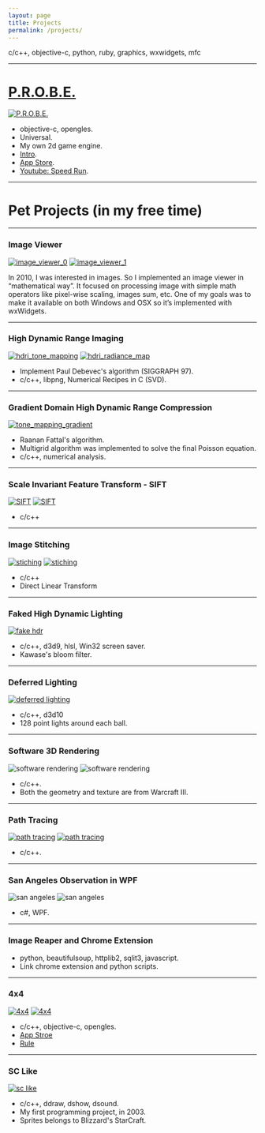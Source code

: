 ```yaml
---
layout: page
title: Projects
permalink: /projects/
---
```


c/c++, objective-c, python, ruby, graphics, wxwidgets, mfc

---

# [**P.R.O.B.E.**](http://periodicroamorbitbombeliminator.blogspot.tw)

[![P.R.O.B.E.](/assets/images/misc-007-probe-1-small.png)](/assets/images/misc-006-probe-1.png)

* objective-c, opengles.
* Universal.
* My own 2d game engine.
* [Intro](http://periodicroamorbitbombeliminator.blogspot.tw).
* [App Store](https://itunes.apple.com/us/app/p.r.o.b.e./id586838154?ls=1&mt=8).
* [Youtube: Speed Run](https://www.youtube.com/watch?v=Z2PPcCa4SPA).

---

# **Pet Projects (in my free time)**

---

### Image Viewer
[![image_viewer_0](/assets/images/misc-010-urds-image-viewer-0-small.jpg)](/assets/images/misc-008-urds-image-viewer-0.jpg)
[![image_viewer_1](/assets/images/misc-011-urds-image-viewer-1-small.jpg)](/assets/images/misc-009-urds-image-viewer-1.jpg)

In 2010, I was interested in images. So I implemented an image viewer in “mathematical way”. It focused on processing image with simple math operators like pixel-wise scaling, images sum, etc. One of my goals was to make it available on both Windows and OSX so it’s implemented with wxWidgets.

---

### High Dynamic Range Imaging
[![hdri_tone_mapping](/assets/images/misc-013-hdri-tone-mapping-log-domain-small.jpg)](/assets/images/misc-012-hdri-tone-mapping-log-domain.jpg)
[![hdri_radiance_map](/assets/images/misc-015-hdri-radiance-map-small.jpg)](/assets/images/misc-014-hdri-radiance-map.jpg)

* Implement Paul Debevec's algorithm (SIGGRAPH 97).
* c/c++, libpng, Numerical Recipes in C (SVD).

---

### Gradient Domain High Dynamic Range Compression
[![tone_mapping_gradient](/assets/images/misc-017-hdri-tone-mapping-gradient-domain-small.jpg)](/assets/images/misc-016-hdri-tone-mapping-gradient-domain.jpg)

* Raanan Fattal's algorithm.
* Multigrid algorithm was implemented to solve the final Poisson equation.
* c/c++, numerical analysis.

---

### Scale Invariant Feature Transform - SIFT
[![SIFT](/assets/images/misc-019-sift-1-small.jpg)](/assets/images/misc-018-sift-1.jpg)
[![SIFT](/assets/images/misc-021-sift-2-small.jpg)](/assets/images/misc-020-sift-2.jpg)

* c/c++

---

### Image Stitching
[![stiching](/assets/images/misc-023-stitching-1-small.jpg)](/assets/images/misc-022-stitching-1.jpg)
[![stiching](/assets/images/misc-025-stitching-2-small.jpg)](/assets/images/misc-024-stitching-2.jpg)

* c/c++
* Direct Linear Transform

---

### Faked High Dynamic Lighting
[![fake hdr](/assets/images/misc-027-fake-hdr-small.jpg)](/assets/images/misc-026-fake-hdr.jpg)

* c/c++, d3d9, hlsl, Win32 screen saver.
* Kawase's bloom filter.

---

### Deferred Lighting
[![deferred lighting](/assets/images/misc-029-deferred-lighting-small.jpg)](/assets/images/misc-028-deferred-lighting.jpg)

* c/c++, d3d10
* 128 point lights around each ball.

---

### Software 3D Rendering
![software rendering](/assets/images/misc-030-software-3d-rendering-1.jpg)
![software rendering](/assets/images/misc-031-software-3d-rendering-2.jpg)

* c/c++.
* Both the geometry and texture are from Warcraft III.

---

### Path Tracing
[![path tracing](/assets/images/misc-033-path-tracing-1-small.jpg)](/assets/images/misc-032-path-tracing-1.jpg)
[![path tracing](/assets/images/misc-035-path-tracing-2-small.jpg)](/assets/images/misc-034-path-tracing-2.jpg)

* c/c++.

---

### San Angeles Observation in WPF
![san angeles](/assets/images/misc-036-san-angeles-observation-wpf-1.jpg)
![san angeles](/assets/images/misc-037-san-angeles-observation-wpf-2.jpg)

* c#, WPF.

---

### Image Reaper and Chrome Extension

* python, beautifulsoup, httplib2, sqlit3, javascript.
* Link chrome extension and python scripts.

---

### 4x4
[![4x4](/assets/images/misc-039-4x4-1-small.jpg)](/assets/images/misc-038-4x4-1.jpg)
[![4x4](/assets/images/misc-041-4x4-2-small.jpg)](/assets/images/misc-040-4x4-2.jpg)

* c/c++, objective-c, opengles.
* [App Stroe](http://itunes.apple.com/us/app/4x4/id454949846?mt=8)
* [Rule](http://i4x4.blogspot.tw/2011/10/those-kind-of-squares-made-with-numbers.html)

---

### SC Like
[![sc like](/assets/images/misc-043-sc-like-small.jpg)](/assets/images/misc-042-sc-like.jpg)

* c/c++, ddraw, dshow, dsound.
* My first programming project, in 2003.
* Sprites belongs to Blizzard's StarCraft.
